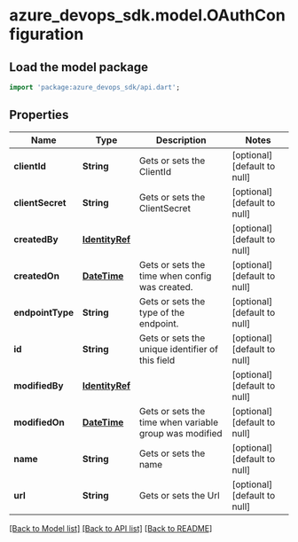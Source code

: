 # azure_devops_sdk.model.OAuthConfiguration

## Load the model package
```dart
import 'package:azure_devops_sdk/api.dart';
```

## Properties
Name | Type | Description | Notes
------------ | ------------- | ------------- | -------------
**clientId** | **String** | Gets or sets the ClientId | [optional] [default to null]
**clientSecret** | **String** | Gets or sets the ClientSecret | [optional] [default to null]
**createdBy** | [**IdentityRef**](IdentityRef.md) |  | [optional] [default to null]
**createdOn** | [**DateTime**](DateTime.md) | Gets or sets the time when config was created. | [optional] [default to null]
**endpointType** | **String** | Gets or sets the type of the endpoint. | [optional] [default to null]
**id** | **String** | Gets or sets the unique identifier of this field | [optional] [default to null]
**modifiedBy** | [**IdentityRef**](IdentityRef.md) |  | [optional] [default to null]
**modifiedOn** | [**DateTime**](DateTime.md) | Gets or sets the time when variable group was modified | [optional] [default to null]
**name** | **String** | Gets or sets the name | [optional] [default to null]
**url** | **String** | Gets or sets the Url | [optional] [default to null]

[[Back to Model list]](../README.md#documentation-for-models) [[Back to API list]](../README.md#documentation-for-api-endpoints) [[Back to README]](../README.md)


